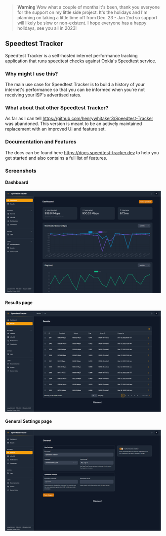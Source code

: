 > **Warning**
> Wow what a couple of months it's been, thank you everyone for the support on my little side project. It's the holidays and I'm planning on taking a little time off from Dec. 23 - Jan 2nd so support will likely be slow or non-existent. I hope everyone has a happy holidays, see you all in 2023!

## Speedtest Tracker

Speedtest Tracker is a self-hosted internet performance tracking application that runs speedtest checks against Ookla's Speedtest service.

### Why might I use this?
The main use case for Speedtest Tracker is to build a history of your internet's performance so that you can be informed when you're not receiving your ISP's advertised rates.

### What about that other Speedtest Tracker?
As far as I can tell https://github.com/henrywhitaker3/Speedtest-Tracker was abandoned. This version is meant to be an actively maintained replacement with an improved UI and feature set.

### Documentation and Features
The docs can be found here https://docs.speedtest-tracker.dev to help you get started and also contains a full list of features.

### Screenshots
#### Dashboard
![Dashboard](.github/screenshots/dashboard_screenshot.png)

#### Results page
![Results page](.github/screenshots/results_screenshot.png)

#### General Settings page
![General Settings page](.github/screenshots/general_settings_screenshot.png)
